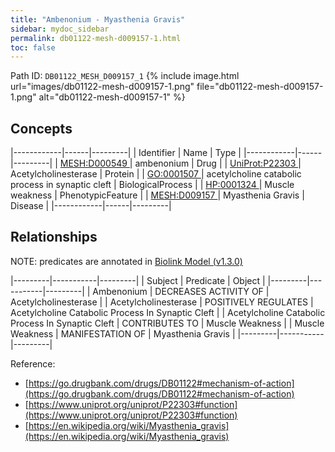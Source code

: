 ```yaml
---
title: "Ambenonium - Myasthenia Gravis"
sidebar: mydoc_sidebar
permalink: db01122-mesh-d009157-1.html
toc: false 
---
```



Path ID: `DB01122_MESH_D009157_1`
{% include image.html url="images/db01122-mesh-d009157-1.png" file="db01122-mesh-d009157-1.png" alt="db01122-mesh-d009157-1" %}

## Concepts

|------------|------|---------|
| Identifier | Name | Type    |
|------------|------|---------|
| <a href="https://identifiers.org/MESH:D000549">MESH:D000549 </a> | ambenonium | Drug |
| <a href="https://identifiers.org/UniProt:P22303">UniProt:P22303 </a> | Acetylcholinesterase | Protein |
| <a href="https://identifiers.org/GO:0001507">GO:0001507 </a> | acetylcholine catabolic process in synaptic cleft | BiologicalProcess |
| <a href="https://identifiers.org/HP:0001324">HP:0001324 </a> | Muscle weakness | PhenotypicFeature |
| <a href="https://identifiers.org/MESH:D009157">MESH:D009157 </a> | Myasthenia Gravis | Disease |
|------------|------|---------|

## Relationships


NOTE: predicates are annotated in <a href="https://github.com/biolink/biolink-model/releases/tag/v1.3.0">Biolink Model (v1.3.0)</a>

|---------|-----------|---------|
| Subject | Predicate | Object  |
|---------|-----------|---------|
| Ambenonium | DECREASES ACTIVITY OF | Acetylcholinesterase |
| Acetylcholinesterase | POSITIVELY REGULATES | Acetylcholine Catabolic Process In Synaptic Cleft |
| Acetylcholine Catabolic Process In Synaptic Cleft | CONTRIBUTES TO | Muscle Weakness |
| Muscle Weakness | MANIFESTATION OF | Myasthenia Gravis |
|---------|-----------|---------|

Reference: 
  - [https://go.drugbank.com/drugs/DB01122#mechanism-of-action](https://go.drugbank.com/drugs/DB01122#mechanism-of-action)
  - [https://www.uniprot.org/uniprot/P22303#function](https://www.uniprot.org/uniprot/P22303#function)
  - [https://en.wikipedia.org/wiki/Myasthenia_gravis](https://en.wikipedia.org/wiki/Myasthenia_gravis)
